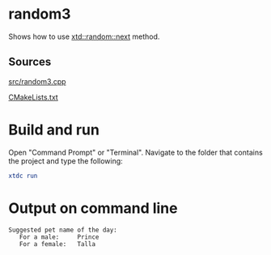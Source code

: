 # random3

Shows how to use [xtd::random::next](../../../../src/xtd.core/include/xtd/basic_console.h) method.

## Sources

[src/random3.cpp](src/random3.cpp)

[CMakeLists.txt](CMakeLists.txt)

# Build and run

Open "Command Prompt" or "Terminal". Navigate to the folder that contains the project and type the following:

```cmake
xtdc run
```

# Output on command line

```
Suggested pet name of the day: 
   For a male:     Prince
   For a female:   Talla
```
